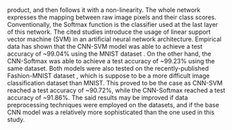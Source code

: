 product, and then follows it with a non-linearity. The whole network expresses the mapping between raw image pixels and their class scores. Conventionally, the Softmax function is the classifier used at the last layer of this network. The cited studies introduce the usage of linear support vector machine (SVM) in an artificial neural network architecture. Empirical data has shown that the CNN-SVM model was able to achieve a test accuracy of ~99.04% using the MNIST dataset . On the other hand, the CNN-Softmax was able to achieve a test accuracy of ~99.23% using the same dataset. Both models were also tested on the recently-published Fashion-MNIST dataset , which is suppose to be a more difficult image classification dataset than MNIST. This proved to be the case as CNN-SVM reached a test accuracy of ~90.72%, while the CNN-Softmax reached a test accuracy of ~91.86%. The said results may be improved if data preprocessing techniques were employed on the datasets, and if the base CNN model was a relatively more sophisticated than the one used in this study.